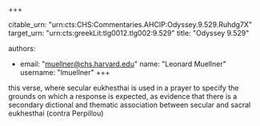 +++


citable_urn: "urn:cts:CHS:Commentaries.AHCIP:Odyssey.9.529.Ruhdg7X"
target_urn: "urn:cts:greekLit:tlg0012.tlg002:9.529"
title: "Odyssey 9.529"

authors:
- email: "muellner@chs.harvard.edu"
  name: "Leonard Muellner"
  username: "lmuellner"
+++

<p>this verse, where secular eukhesthai is used in a prayer to specify the grounds on which a response is expected, as evidence that there is a secondary dictional and thematic association between secular and sacral eukhesthai (contra Perpillou)</p>